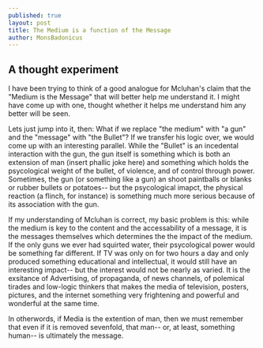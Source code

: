 ```yaml
---
published: true
layout: post
title: The Medium is a function of the Message
author: MonsBadonicus
---
```


## A thought experiment

I have been trying to think of a good analogue for Mcluhan's claim that the "Medium is the Message" that will better help me understand it. I might have come up with one, thought whether it helps me understand him any better will be seen. 

Lets just jump into it, then: What if we replace "the medium" with "a gun" and the "message" with "the Bullet"? If we transfer his logic over, we would come up with an interesting parallel. While the "Bullet" is an incedental interaction with the gun, the gun itself is something which is both an extension of man (insert phallic joke here) and something which holds the psycological weight of the bullet, of violence, and of control through power. Sometimes, the gun (or something like a gun) an shoot paintballs or blanks or rubber bullets or potatoes-- but the psycological imapct, the physical reaction (a flinch, for instance) is something much more serious because of its association with the gun.

If my understanding of Mcluhan is correct, my basic problem is this: while the medium is key to the content and the accessability of a message, it is the messages themselves which determines the the impact of the medium. If the only guns we ever had squirted water, their psycological power would be something far different. If TV was only on for two hours a day and only produced something educational and intellectual, it would still have an interesting impact-- but the interest would not be nearly as varied. It is the exsitance of Advertising, of propaganda, of news channels, of polemical tirades and low-logic thinkers that makes the media of television, posters, pictures, and the internet something very frightening and powerful and wonderful at the same time. 

In otherwords, if Media is the extention of man, then we must remember that even if it is removed sevenfold, that man-- or, at least, something human-- is ultimately the message. 
